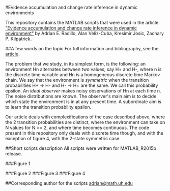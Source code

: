 #Evidence accumulation and change rate inference in dynamic environments

This repository contains the MATLAB scripts that were used in the article ["Evidence accumulation and change rate inference in dynamic environment"](https://arxiv.org/abs/1607.08318) by Adrian E. Radillo, Alan Veliz-Cuba, Kresimir Josic, Zachary P. Kilpatrick.

##A few words on the topic
For full information and bibliography, see the [article](https://arxiv.org/abs/1607.08318).

The problem that we study, in its simplest form, is the following: an environment Hn alternates between two values, say H+ and H-, where n is the discrete time variable and Hn is a homogeneous discrete time Markov chain. We say that the environment is *symmetric* when the transition probabilities H+ -> H- and H- -> H+ are the same. We call this probability epsilon. 
An *ideal observer* makes noisy observations of Hn at each time n. The noise distributions are known. The observer's main aim is to decide which state the environment is in at any present time. A subordinate aim is to learn the transition probability epsilon.  

Our article deals with complexifications of the case described above, where the 2 transition probabilities are distinct, where the environment can take on N values for N >= 2, and where time becomes continuous. The code present in this repository only deals with discrete time though, and with the exception of figure 4, with the 2-state symmetric case.

##Short scripts description
All scripts were written for MATLAB_R2015b release.

###Figure 1

###Figure 2
###Figure 3
###Figure 4

##Corresponding author for the scripts 
adrian@math.uh.edu
